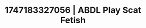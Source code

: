 ---
categories:
- Glowing skin
- Coworker crush
- Morning seduction
- Cyberpunk intimacy
- Erotic slow burn
image: /assets/images/1747183327056.webp
layout: post
seo:
  description: Featured content with high-quality ABDL Play, Scat Fetish. HD images
    available.
  keywords: ABDL Play, Scat Fetish
  og_image: /assets/images/1747183327056.webp
  schema_type: VisualArtwork
tags:
- ABDL Play
- Scat Fetish
- '#1747183327056'
title: 1747183327056 | ABDL Play Scat Fetish
---
